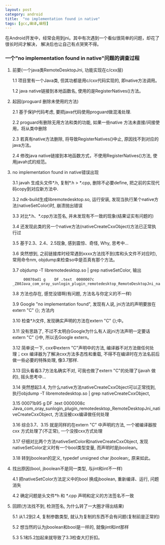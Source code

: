 ```yaml
---
layout: post
category: android
title:  "no implementation found in native"
tags: [gcc,编译,编程]
---
```


在Android开发中，经常会用到jni。其中有次遇到一个看似很简单的问题，却花了很长时间才解决， 解决后也让自己有点哭笑不得。

<!-- more -->

### 一个"no implementation found in native"问题的调查过程
1. 前要(一个java类RemoteDesktopJni, 功能实现在c/cxx层)

    1.1 项目里有一个Java类, 但其功都是用c/cxx代码实现的, 即native方法调用。

    1.2 java native链接到本地函数名, 使用的是RegisterNatives()方法。

1. 起因(proguard 删除未使用的方法)

    2.1 基于保护代码考虑, 要把java代码使用proguard做混淆处理.

    2.2 proguard有删除无用方法和类的功能, 如果一些native 方法未直接/间接使用，将从类中删除

    2.3 若真有native方法删除, 将导致RegisterNatives()中止, 原因找不到对应的java方法。

    2.4 修改java native链接到本地函数方式，不使用RegisterNatives()方法, 使用javah式的规范。

1. no implementation found in native错误出现

    3.1 javah 生成头文件*.h, 复制*.h > *.cpp, 删除不必要define, 把之前的实现代码copy到对应新方法中.

    3.2 ndk-build生成libremotedesktop.so, 运行安装, 发现当执行某个native方法(nativeSetColor)时, 崩溃抛出错误

    3.3 对比*.h、*.cpp方法签名, 并未发现有不一致的现象(结果证实有问题的)

    3.4 还发现此类的另一个native方法(nativeCreateCxxObject)方法已正常执行过

    3.5 基于2.3、2.4、2.5现象, 感到震惊、奇怪, Why, 思考中...

    3.6 突然想到, 之前链接库时经常遇到xxxx方法找不到(库和头文件不对应时), 常用命令nm, objdump来检查so中是否真有那个方法。

    3.7 objdump -T libremotedesktop.so | grep nativeSetColor, 输出

            00070ad1 g    DF .text  0000007c _Z80Java_com_oray_sunlogin_plugin_remotedesktop_RemoteDesktopJni_nativeSetColorP7_JNIEnvP8_jobjectb

    3.8 方法也存在, 感觉没错啊(有问题, 方法名与你定义的不一样)

    3.9 Google "no implementation found", 发现有人说, jni方法的声明要放在 extern "C" {}; 方法内

    3.10 检查*.h文件, 发现确实声明的方法在extern "C" {};中。

    3.11 没有思路了, 不过不太明白Google为什么有人说jni方法声明一定要话extern "C" {}中, 所以去Google extern。

    3.12  简单说一下, cxx中extern "C"声明中的方法, 编译器不对方法做任何处理；cxx 编译器为了解决cxx方法多态性和重载, 不得不在编译时在方法名前后做一些必要的特殊处理, 像3.7那样.

    3.13 回头看看3.7方法名确实不对, 可我也做了extern "C"的处理了(javah 做的), 摇头思考中...

    3.14 突然想起3.4, 为什么native方法nativeCreateCxxObject可以正常找到, 执行objdump -T libremotedesktop.so | grep nativeCreateCxxObject,

    3.15 00071b95 g    DF .text  0000008c Java_com_oray_sunlogin_plugin_remotedesktop_RemoteDesktopJni_nativeCreateCxxObject, 方法没被cxx编译做任何处理

    3.16 综合3.7、3.15 就是同样的在extern "C" 中声明的方法, 一个被编译器按cxx 方式处理了(不正常), 一个没按cxx方式处理

    3.17 仔细对比两个方法nativeSetColor和nativeCreateCxxObject, 发现nativeSetColor定义时有一个bool类型变量, 而声明时是jboolean。

    3.18 转到jboolean的定义, typedef unsigned char   jboolean;, 原来如此。

4. 找出原因(bool, jboolean不是同一类型, 与jint和int不一样)

    4.1 把nativeSetColor方法定义中的bool 换成jboolean, 重新编译、运行, 问题消失

    4.2 确定问题是头文件*h 和 *.cpp 声明和定义的方法签名不一致

5. 回顾(方法找不到, 检测签名, 为什么转了一大圈才得出结果)

    5.1 从1.2到2.4, 复制参数类型, 就认为复制的东西不会有问题(复制前是正常的)
    
    5.2 想当然的认为jboolean和bool是一样的, 就像jint和int那样
    
    5.3 5.1和5.2加起来就导致了3.3检查大打折扣。

